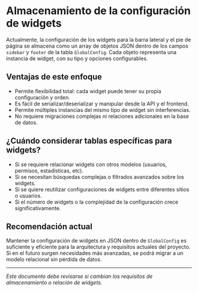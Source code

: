 # Almacenamiento de la configuración de widgets

Actualmente, la configuración de los widgets para la barra lateral y el pie de página se almacena como un array de objetos JSON dentro de los campos `sidebar` y `footer` de la tabla `GlobalConfig`. Cada objeto representa una instancia de widget, con su tipo y opciones configurables.

## Ventajas de este enfoque

- Permite flexibilidad total: cada widget puede tener su propia configuración y orden.
- Es fácil de serializar/deserializar y manipular desde la API y el frontend.
- Permite múltiples instancias del mismo tipo de widget sin interferencias.
- No requiere migraciones complejas ni relaciones adicionales en la base de datos.

## ¿Cuándo considerar tablas específicas para widgets?

- Si se requiere relacionar widgets con otros modelos (usuarios, permisos, estadísticas, etc).
- Si se necesitan búsquedas complejas o filtrados avanzados sobre los widgets.
- Si se quiere reutilizar configuraciones de widgets entre diferentes sitios o usuarios.
- Si el número de widgets o la complejidad de la configuración crece significativamente.

## Recomendación actual

Mantener la configuración de widgets en JSON dentro de `GlobalConfig` es suficiente y eficiente para la arquitectura y requisitos actuales del proyecto. Si en el futuro surgen necesidades más avanzadas, se podrá migrar a un modelo relacional sin pérdida de datos.

---
_Este documento debe revisarse si cambian los requisitos de almacenamiento o relación de widgets._